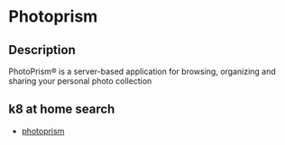 # Photoprism

## Description

PhotoPrism® is a server-based application for browsing, organizing and sharing your personal photo collection

## k8 at home search

- [photoprism](https://nanne.dev/k8s-at-home-search/#/photoprism)
